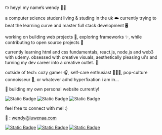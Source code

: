  ᡣ𐭩 heyy! my name’s wendy 🌙🪷

a computer science student living & studing in the uk ☁️
currently trying to beat the learning curve and master full stack development  🖥️

working on building web projects 💫, exploring frameworks ✨, while contributing to open source projects 🌸 

currently learning html and css fundamentals, react.js, node.js and web3 with udemy. obsessed with creative visuals, aesthetically pleasing ui's and turning my dev career into a creative outlet. 🎨

outside of tech: cozy gamer 🎧, self-care enthusiast 🧖🏾‍♀️, pop-culture connoisseur 🌷, or whatever adhd hyperfixation i am in...

🫧 building my own personal website currently! 

![Static Badge](https://img.shields.io/badge/javascript-8d1f1e?style=for-the-badge&logo=javascript&logoColor=FFE3F3&color=D29CC0)   ![Static Badge](https://img.shields.io/badge/React.js-D29CC0?style=for-the-badge&logo=react&logoColor=ECCCFC&color=C99BE5)   ![Static Badge](https://img.shields.io/badge/c%23.net-E59BD9?style=for-the-badge&logo=dotnet&logoColor=FFDFFA&color=DE8FD1)


feel free to connect with me! :)

💌 : wendy@luwenaa.com

[![Static Badge](https://img.shields.io/badge/linkedin-8d1f1e?style=for-the-badge&logo=linkedin&logoColor=FFE3F3&color=DE8CB6)](https://www.linkedin.com/in/wendyonyi/) [![Static Badge](https://img.shields.io/badge/reddit-8d1f1e?style=for-the-badge&logo=reddit&logoColor=EFCBEE&color=CC92CB)](https://www.reddit.com/user/luwenaa/) [![Static Badge](https://img.shields.io/badge/twitter-8d1f1e?style=for-the-badge&logo=x&logoColor=EFC0D7&color=DD99BB)
](https://x.com)








